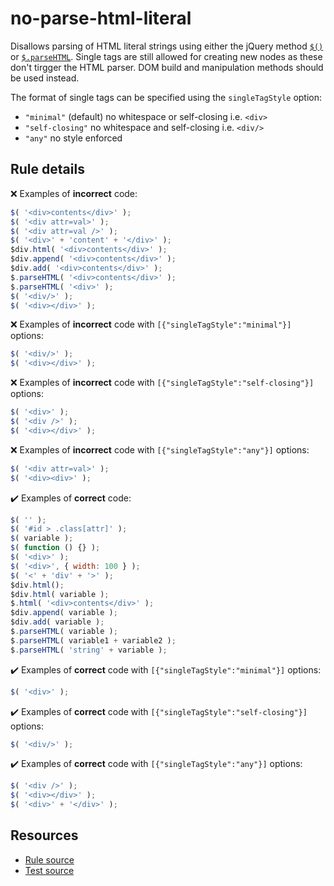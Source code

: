 # no-parse-html-literal

Disallows parsing of HTML literal strings using either the jQuery method [`$()`](https://api.jquery.com/jquery/) or [`$.parseHTML`](https://api.jquery.com/jQuery.parseHTML/). Single tags are still allowed for creating new nodes as these don't tirgger the HTML parser. DOM build and manipulation methods should be used instead.

The format of single tags can be specified using the `singleTagStyle` option:
* `"minimal"` (default) no whitespace or self-closing i.e. `<div>`
* `"self-closing"` no whitespace and self-closing i.e. `<div/>`
* `"any"` no style enforced

## Rule details

❌ Examples of **incorrect** code:
```js
$( '<div>contents</div>' );
$( '<div attr=val>' );
$( '<div attr=val />' );
$( '<div>' + 'content' + '</div>' );
$div.html( '<div>contents</div>' );
$div.append( '<div>contents</div>' );
$div.add( '<div>contents</div>' );
$.parseHTML( '<div>contents</div>' );
$.parseHTML( '<div>' );
$( '<div/>' );
$( '<div></div>' );
```

❌ Examples of **incorrect** code with `[{"singleTagStyle":"minimal"}]` options:
```js
$( '<div/>' );
$( '<div></div>' );
```

❌ Examples of **incorrect** code with `[{"singleTagStyle":"self-closing"}]` options:
```js
$( '<div>' );
$( '<div />' );
$( '<div></div>' );
```

❌ Examples of **incorrect** code with `[{"singleTagStyle":"any"}]` options:
```js
$( '<div attr=val>' );
$( '<div><div>' );
```

✔️ Examples of **correct** code:
```js
$( '' );
$( '#id > .class[attr]' );
$( variable );
$( function () {} );
$( '<div>' );
$( '<div>', { width: 100 } );
$( '<' + 'div' + '>' );
$div.html();
$div.html( variable );
$.html( '<div>contents</div>' );
$div.append( variable );
$div.add( variable );
$.parseHTML( variable );
$.parseHTML( variable1 + variable2 );
$.parseHTML( 'string' + variable );
```

✔️ Examples of **correct** code with `[{"singleTagStyle":"minimal"}]` options:
```js
$( '<div>' );
```

✔️ Examples of **correct** code with `[{"singleTagStyle":"self-closing"}]` options:
```js
$( '<div/>' );
```

✔️ Examples of **correct** code with `[{"singleTagStyle":"any"}]` options:
```js
$( '<div />' );
$( '<div></div>' );
$( '<div>' + '</div>' );
```

## Resources

* [Rule source](/src/rules/no-parse-html-literal.js)
* [Test source](/src/tests/no-parse-html-literal.js)
